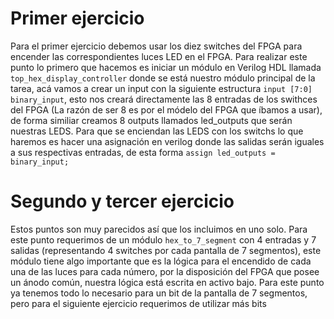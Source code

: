 # Primer ejercicio
Para el primer ejercicio debemos usar los diez switches del FPGA para encender las correspondientes luces LED en el FPGA.
Para realizar este punto lo primero que hacemos es iniciar un módulo en Verilog HDL llamada `top_hex_display_controller`
donde se está nuestro módulo principal de la tarea, acá vamos a crear un input 
con la siguiente estructura `input [7:0] binary_input`, esto nos creará directamente las 8 entradas de los swithces del FPGA (La razón de ser 8 es por el módelo del FPGA que íbamos a usar),
de forma similiar creamos 8 outputs llamados led_outputs que serán nuestras LEDS. Para que se enciendan las LEDS con los switchs lo que haremos es hacer una asignación en verilog donde
las salidas serán iguales a sus respectivas entradas, de esta forma `assign led_outputs = binary_input;`
# Segundo y tercer ejercicio
Estos puntos son muy parecidos así que los incluimos en uno solo. Para este punto requerimos de un módulo `hex_to_7_segment` con 4 entradas y 7 salidas (representando 4 switches por cada pantalla de 7 segmentos),
este módulo tiene algo importante que es la lógica para el encendido de cada una de las luces para cada número, por la disposición del FPGA que posee un ánodo común, nuestra lógica está escrita en activo bajo.
Para este punto ya tenemos todo lo necesario para un bit de la pantalla de 7 segmentos, pero para el siguiente ejercicio requerimos de utilizar más bits
